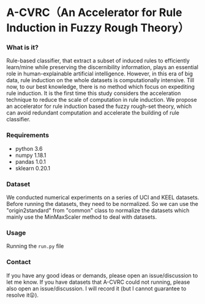 #  A-CVRC（An Accelerator for Rule Induction in Fuzzy Rough Theory）


### What is it?

Rule-based classifier, that extract a subset of induced rules to efficiently learn/mine while preserving the discernibility information, plays an essential role in human-explainable artificial intelligence. However, in this era of big data, rule induction on the whole datasets is computationally intensive. Till now, to our best knowledge, there is no method which focus on expediting rule induction. It is the first time this study considers the acceleration technique to reduce the scale of computation in rule induction. We propose an accelerator for rule induction based the fuzzy rough-set theory, which can avoid redundant computation and accelerate the building of rule classifier.

### Requirements

  - python 3.6
  - numpy 1.18.1
  - pandas 1.0.1
  - sklearn 0.20.1

### Dataset

We conducted numerical experiments on a series of UCI and KEEL datasets. Before running the datasets, they need to be normalized. So we can use the "origin2standard" from "common" class to normalize the datasets which mainly use the MinMaxScaler method to deal with datasets. 

### Usage

Running the ``run.py`` file

### Contact

If you have any good ideas or demands, please open an issue/discussion to let me know.
If you have datasets that A-CVRC could not running, please also open an issue/discussion. I will record it (but I cannot guarantee to resolve it😛). 
